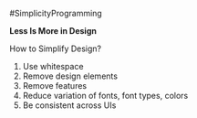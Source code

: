 #SimplicityProgramming

**Less Is More in Design**
 
How to Simplify Design?
1.  Use whitespace  
2.  Remove design elements  
3.  Remove features
4.  Reduce variation of fonts, font types, colors 
5.  Be consistent across UIs